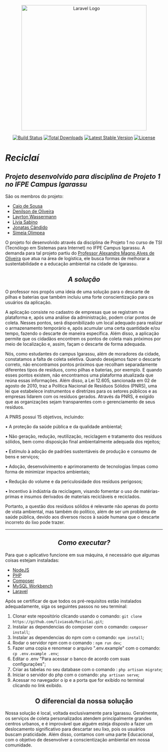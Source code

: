 <p align="center"><a href="https://laravel.com" target="_blank"><img src="https://raw.githubusercontent.com/laravel/art/master/logo-lockup/5%20SVG/2%20CMYK/1%20Full%20Color/laravel-logolockup-cmyk-red.svg" width="400" alt="Laravel Logo"></a></p>

<p align="center">
<a href="https://github.com/laravel/framework/actions"><img src="https://github.com/laravel/framework/workflows/tests/badge.svg" alt="Build Status"></a>
<a href="https://packagist.org/packages/laravel/framework"><img src="https://img.shields.io/packagist/dt/laravel/framework" alt="Total Downloads"></a>
<a href="https://packagist.org/packages/laravel/framework"><img src="https://img.shields.io/packagist/v/laravel/framework" alt="Latest Stable Version"></a>
<a href="https://packagist.org/packages/laravel/framework"><img src="https://img.shields.io/packagist/l/laravel/framework" alt="License"></a>
</p>

# ***Reciclaí***

## ***Projeto desenvolvido para disciplina de Projeto 1 no IFPE Campus Igarassu***
São os membros do projeto:
- [Caio de Sousa](https://www.github.com/CaioSousa32)
- [Denilson de Oliveira](https://www.github.com/Denils0n)
- [Layrton Wassermann](http://www.github.com/Layrton07)
- [Lívia Sabino](https://github.com/liviasab)
- [Jonatas Cândido](https://github.com/jonatas2021)
- [Simeia Olimpea](https://github.com/SiOlimpia)
  
O projeto foi desenvolvido através da disciplina de Projeto 1 no curso de TSI (Tecnólogo em Sistemas para Internet) no IFPE Campus Igarassu. A demanda para tal projeto partiu do [Professor Alexandre Magno Alves de Oliveira](mailto:alexandre.oliveira@igarassu.ifpe.edu.br) que atua na área de logística, ele busca formas de melhorar a sustentabilidade e a educação ambiental na cidade de Igarassu.
</div>
<center>

## ***A solução***

</center>


O professor nos propôs uma ideia de uma solução para o descarte de pilhas e baterias que também incluiu uma forte conscientização para os usuários da aplicação.

A aplicação consiste no cadastro de empresas que se registram na plataforma e, após uma análise da administração, podem criar pontos de coleta. Nesses pontos, será disponibilizado um local adequado para realizar o armazenamento temporário e, após acumular uma certa quantidade e/ou tempo, fazendo o descarte de maneira específica. Além disso, a aplicação permite que os cidadãos encontrem os pontos de coleta mais próximos por meio de localização e, assim, façam o descarte de forma adequada.

Nós, como estudantes do campus Igarassu, além de moradores da cidade, constatamos a falta de coleta seletiva. Quando desejamos fazer o descarte correto, não encontramos pontos próximos que recolham separadamente diferentes tipos de resíduos, como pilhas e baterias, por exemplo. E quando esses pontos existem, não encontramos uma plataforma atualizada que reúna essas informações. Além disso, a Lei 12.605, sancionada em 02 de agosto de 2010, traz a Política Nacional de Resíduos Sólidos (PNRS), uma lei que estabelece instrumentos e diretrizes para os setores públicos e as empresas lidarem com os resíduos gerados. Através da PNRS, é exigido que as organizações sejam transparentes com o gerenciamento de seus resíduos.

A PNRS possui 15 objetivos, incluindo:

• A proteção da saúde pública e da qualidade ambiental;

• Não geração, redução, reutilização, reciclagem e tratamento dos resíduos sólidos, bem como disposição final ambientalmente adequada dos rejeitos;

• Estímulo à adoção de padrões sustentáveis de produção e consumo de bens e serviços;

• Adoção, desenvolvimento e aprimoramento de tecnologias limpas como forma de minimizar impactos ambientais;

• Redução do volume e da periculosidade dos resíduos perigosos;

• Incentivo à indústria da reciclagem, visando fomentar o uso de matérias-primas e insumos derivados de materiais recicláveis e reciclados.

Portanto, a questão dos resíduos sólidos é relevante não apenas do ponto de vista ambiental, mas também do político, além de ser um problema de saúde pública, devido aos diversos riscos à saúde humana que o descarte incorreto do lixo pode trazer.

----------

<center>

## ***Como executar?***

</center>

Para que o aplicativo funcione em sua máquina, é necessário que algumas coisas estejam instaladas:

</center>

- [NodeJS](https://nodejs.org/pt-br)
- [PHP](https://www.php.net/)
- [Composer](https://getcomposer.org/)
- [MySQL Workbench](https://dev.mysql.com/downloads/workbench/)
- [Laravel](https://www.laravel.com)

Após se certificar de que todos os pré-requisitos estão instalados adequadamente, siga os seguintes passos no seu terminal:

1. Clonar este repositório clicando usando o comando: `git clone https://github.com/liviasab/Reciclai.git`;
2. Instalar as dependencias do composer com o comando: `composer install`;
3. Instalar as dependencias do npm com o comando: `npm install`;
4. Rodar o servidor npm com o comando : `npm run dev`;
5. Fazer uma copia e renomear o arquivo ".env.example" com o comando: `cp .env.example .env`;
6. Editar o .env "Para acessar o banco de acordo com suas configurações";
7. Criar as tabelas no seu database com o comando : `php artisan migrate`;
8. Iniciar o servidor do php com o comando: `php artisan serve`;
9. Acessar no navegador o ip e a porta que for exibido no terminal clicando no link exibido.

<center>

## O diferencial da nossa solução 

</center>

Nossa solução é local, voltada exclusivamente para Igarassu. Geralmente, os serviços de coleta personalizados atendem principalmente grandes centros urbanos, 
e é improvável que alguém esteja disposto a fazer um deslocamento significativo para descartar seu lixo, pois os usuários buscam praticidade. Além disso, 
contamos com uma parte Educacional, com o objetivo de desenvolver a conscientização ambiental em nossa comunidade.